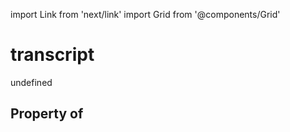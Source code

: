 import Link from 'next/link'
import Grid from '@components/Grid'

# transcript

undefined

## Property of




